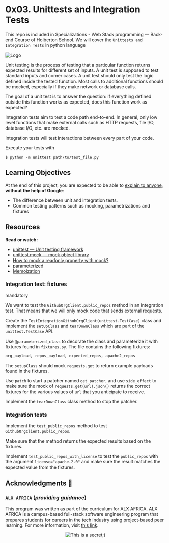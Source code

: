 0x03. Unittests and Integration Tests
=====================================

This repo is included in Specializations - Web Stack programming ― Back-end Course of Holberton School. We will cover the `Unittests and Integration Tests` in python language

![Logo](https://www.howtogeek.com/wp-content/uploads/2021/05/laptop-with-terminal-big.png?height=200p&trim=2,2,2,50)

Unit testing is the process of testing that a particular function returns expected results for different set of inputs. A unit test is supposed to test standard inputs and corner cases. A unit test should only test the logic defined inside the tested function. Most calls to additional functions should be mocked, especially if they make network or database calls.

The goal of a unit test is to answer the question: if everything defined outside this function works as expected, does this function work as expected?

Integration tests aim to test a code path end-to-end. In general, only low level functions that make external calls such as HTTP requests, file I/O, database I/O, etc. are mocked.

Integration tests will test interactions between every part of your code.

Execute your tests with

    $ python -m unittest path/to/test_file.py

Learning Objectives
-------------------

At the end of this project, you are expected to be able to [explain to anyone](https://intranet.hbtn.io/rltoken/YPwJ2XFk6SxPAXslU2EK0g "explain to anyone"), **without the help of Google**:

*   The difference between unit and integration tests.
*   Common testing patterns such as mocking, parametrizations and fixtures

Resources
---------

**Read or watch:**

*   [unittest — Unit testing framework](https://intranet.hbtn.io/rltoken/gvyg14PB6pkk6rLIlZfMOw "unittest — Unit testing framework")
*   [unittest.mock — mock object library](https://intranet.hbtn.io/rltoken/IRUwzh16CVuEUH2x3KgDUA "unittest.mock — mock object library")
*   [How to mock a readonly property with mock?](https://intranet.hbtn.io/rltoken/sQRCH33cRr2FpNeI7L828g "How to mock a readonly property with mock?")
*   [parameterized](https://intranet.hbtn.io/rltoken/D1MlxxxgWbJa6rLsJlWTpA "parameterized")
*   [Memoization](https://intranet.hbtn.io/rltoken/oiljWJGvcWuJibuc6cX0ww "Memoization")


### Integration test: fixtures

mandatory

We want to test the `GithubOrgClient.public_repos` method in an integration test. That means that we will only mock code that sends external requests.

Create the `TestIntegrationGithubOrgClient(unittest.TestCase)` class and implement the `setUpClass` and `tearDownClass` which are part of the `unittest.TestCase` API.

Use `@parameterized_class` to decorate the class and parameterize it with fixtures found in `fixtures.py`. The file contains the following fixtures:

    org_payload, repos_payload, expected_repos, apache2_repos
    

The `setupClass` should mock `requests.get` to return example payloads found in the fixtures.

Use `patch` to start a patcher named `get_patcher`, and use `side_effect` to make sure the mock of `requests.get(url).json()` returns the correct fixtures for the various values of `url` that you anticipate to receive.

Implement the `tearDownClass` class method to stop the patcher.

### Integration tests

Implement the `test_public_repos` method to test `GithubOrgClient.public_repos`.

Make sure that the method returns the expected results based on the fixtures.

Implement `test_public_repos_with_license` to test the `public_repos` with the argument `license="apache-2.0"` and make sure the result matches the expected value from the fixtures.

## Acknowledgments :mega: 

### **`ALX AFRICA`** (*providing guidance*)
This program was written as part of the curriculum for ALX AFRICA.
ALX AFRICA is a campus-based full-stack software engineering program
that prepares students for careers in the tech industry using project-based
peer learning. For more information, visit [this link](https://www.alxafrica.com/).
<p align="center">
	<img src="https://assets.website-files.com/6105315644a26f77912a1ada/610540e8b4cd6969794fe673_Holberton_School_logo-04-04.svg" alt="This is a secret;)">
</p>
